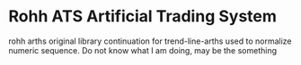 # Rohh ATS Artificial Trading System
rohh arths original library continuation for trend-line-arths used to normalize numeric sequence. Do not know what I am doing, may be the something
